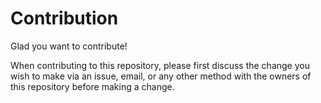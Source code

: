 # Contribution

Glad you want to contribute! 

When contributing to this repository, please first discuss the change you wish to make via an issue, email, or any other method with the owners of this repository before making a change.
